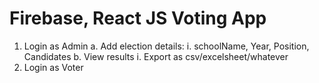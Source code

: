# Firebase, React JS Voting App

1. Login as Admin
  a. Add election details:
    i. schoolName, Year, Position, Candidates
  b. View results
    i. Export as csv/excelsheet/whatever
3. Login as Voter
